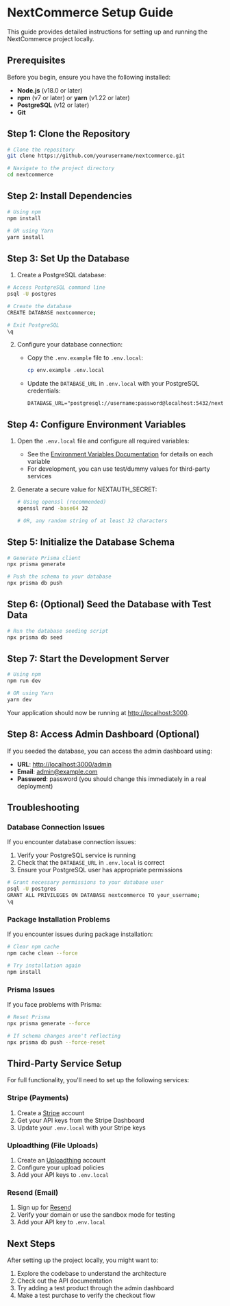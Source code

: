 # NextCommerce Setup Guide

This guide provides detailed instructions for setting up and running the NextCommerce project locally.

## Prerequisites

Before you begin, ensure you have the following installed:

- **Node.js** (v18.0 or later)
- **npm** (v7 or later) or **yarn** (v1.22 or later)
- **PostgreSQL** (v12 or later)
- **Git**

## Step 1: Clone the Repository

```bash
# Clone the repository
git clone https://github.com/yourusername/nextcommerce.git

# Navigate to the project directory
cd nextcommerce
```

## Step 2: Install Dependencies

```bash
# Using npm
npm install

# OR using Yarn
yarn install
```

## Step 3: Set Up the Database

1. Create a PostgreSQL database:

```bash
# Access PostgreSQL command line
psql -U postgres

# Create the database
CREATE DATABASE nextcommerce;

# Exit PostgreSQL
\q
```

2. Configure your database connection:

   - Copy the `.env.example` file to `.env.local`:
     ```bash
     cp env.example .env.local
     ```
   - Update the `DATABASE_URL` in `.env.local` with your PostgreSQL credentials:
     ```
     DATABASE_URL="postgresql://username:password@localhost:5432/nextcommerce"
     ```

## Step 4: Configure Environment Variables

1. Open the `.env.local` file and configure all required variables:

   - See the [Environment Variables Documentation](ENVIRONMENT_VARIABLES.md) for details on each variable
   - For development, you can use test/dummy values for third-party services

2. Generate a secure value for NEXTAUTH_SECRET:

   ```bash
   # Using openssl (recommended)
   openssl rand -base64 32

   # OR, any random string of at least 32 characters
   ```

## Step 5: Initialize the Database Schema

```bash
# Generate Prisma client
npx prisma generate

# Push the schema to your database
npx prisma db push
```

## Step 6: (Optional) Seed the Database with Test Data

```bash
# Run the database seeding script
npx prisma db seed
```

## Step 7: Start the Development Server

```bash
# Using npm
npm run dev

# OR using Yarn
yarn dev
```

Your application should now be running at [http://localhost:3000](http://localhost:3000).

## Step 8: Access Admin Dashboard (Optional)

If you seeded the database, you can access the admin dashboard using:

- **URL**: [http://localhost:3000/admin](http://localhost:3000/admin)
- **Email**: admin@example.com
- **Password**: password (you should change this immediately in a real deployment)

## Troubleshooting

### Database Connection Issues

If you encounter database connection issues:

1. Verify your PostgreSQL service is running
2. Check that the `DATABASE_URL` in `.env.local` is correct
3. Ensure your PostgreSQL user has appropriate permissions

```bash
# Grant necessary permissions to your database user
psql -U postgres
GRANT ALL PRIVILEGES ON DATABASE nextcommerce TO your_username;
\q
```

### Package Installation Problems

If you encounter issues during package installation:

```bash
# Clear npm cache
npm cache clean --force

# Try installation again
npm install
```

### Prisma Issues

If you face problems with Prisma:

```bash
# Reset Prisma
npx prisma generate --force

# If schema changes aren't reflecting
npx prisma db push --force-reset
```

## Third-Party Service Setup

For full functionality, you'll need to set up the following services:

### Stripe (Payments)

1. Create a [Stripe](https://stripe.com) account
2. Get your API keys from the Stripe Dashboard
3. Update your `.env.local` with your Stripe keys

### Uploadthing (File Uploads)

1. Create an [Uploadthing](https://uploadthing.com) account
2. Configure your upload policies
3. Add your API keys to `.env.local`

### Resend (Email)

1. Sign up for [Resend](https://resend.com)
2. Verify your domain or use the sandbox mode for testing
3. Add your API key to `.env.local`

## Next Steps

After setting up the project locally, you might want to:

1. Explore the codebase to understand the architecture
2. Check out the API documentation
3. Try adding a test product through the admin dashboard
4. Make a test purchase to verify the checkout flow
